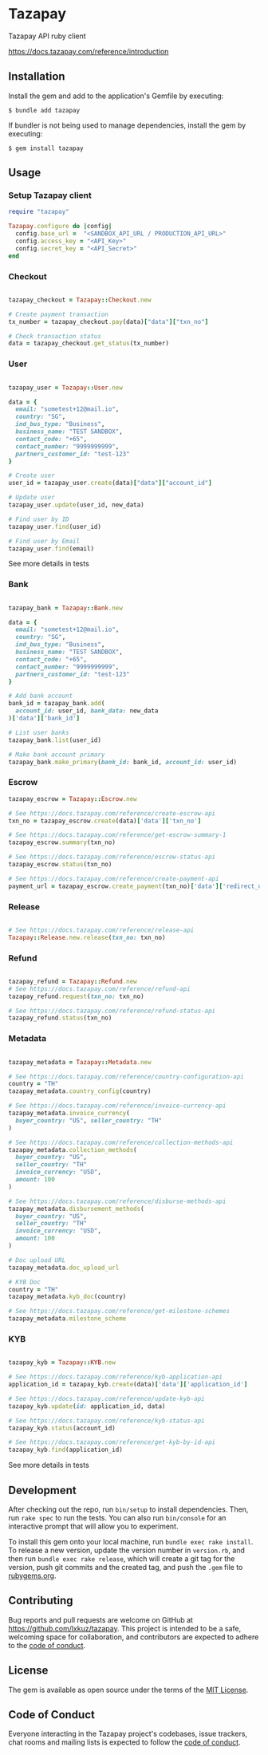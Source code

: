 # Tazapay

Tazapay API ruby client

https://docs.tazapay.com/reference/introduction

## Installation

Install the gem and add to the application's Gemfile by executing:

    $ bundle add tazapay

If bundler is not being used to manage dependencies, install the gem by executing:

    $ gem install tazapay

## Usage

### Setup Tazapay client


```ruby
require "tazapay"

Tazapay.configure do |config|
  config.base_url =  "<SANDBOX_API_URL / PRODUCTION_API_URL>"
  config.access_key = "<API_Key>"
  config.secret_key = "<API_Secret>"
end

```

### Checkout

```ruby

tazapay_checkout = Tazapay::Checkout.new

# Create payment transaction
tx_number = tazapay_checkout.pay(data)["data"]["txn_no"]

# Check transaction status
data = tazapay_checkout.get_status(tx_number)

```

### User

```ruby

tazapay_user = Tazapay::User.new

data = {
  email: "sometest+12@mail.io",
  country: "SG",
  ind_bus_type: "Business",
  business_name: "TEST SANDBOX",
  contact_code: "+65",
  contact_number: "9999999999",
  partners_customer_id: "test-123"
}

# Create user
user_id = tazapay_user.create(data)["data"]["account_id"]

# Update user
tazapay_user.update(user_id, new_data)

# Find user by ID
tazapay_user.find(user_id)

# Find user by Email
tazapay_user.find(email)

```

See more details in tests

### Bank

```ruby

tazapay_bank = Tazapay::Bank.new

data = {
  email: "sometest+12@mail.io",
  country: "SG",
  ind_bus_type: "Business",
  business_name: "TEST SANDBOX",
  contact_code: "+65",
  contact_number: "9999999999",
  partners_customer_id: "test-123"
}

# Add bank account
bank_id = tazapay_bank.add(
  account_id: user_id, bank_data: new_data
)['data']['bank_id']

# List user banks
tazapay_bank.list(user_id)

# Make bank account primary
tazapay_bank.make_primary(bank_id: bank_id, account_id: user_id)

```

### Escrow
```ruby
tazapay_escrow = Tazapay::Escrow.new

# See https://docs.tazapay.com/reference/create-escrow-api
txn_no = tazapay_escrow.create(data)['data']['txn_no']

# See https://docs.tazapay.com/reference/get-escrow-summary-1
tazapay_escrow.summary(txn_no)

# See https://docs.tazapay.com/reference/escrow-status-api
tazapay_escrow.status(txn_no)

# See https://docs.tazapay.com/reference/create-payment-api
payment_url = tazapay_escrow.create_payment(txn_no)['data']['redirect_url']

```

### Release
```ruby

# See https://docs.tazapay.com/reference/release-api
Tazapay::Release.new.release(txn_no: txn_no)

```

### Refund

```ruby

tazapay_refund = Tazapay::Refund.new
# See https://docs.tazapay.com/reference/refund-api
tazapay_refund.request(txn_no: txn_no)

# See https://docs.tazapay.com/reference/refund-status-api
tazapay_refund.status(txn_no)

```

### Metadata

```ruby

tazapay_metadata = Tazapay::Metadata.new

# See https://docs.tazapay.com/reference/country-configuration-api
country = "TH"
tazapay_metadata.country_config(country)

# See https://docs.tazapay.com/reference/invoice-currency-api
tazapay_metadata.invoice_currency(
  buyer_country: "US", seller_country: "TH"
)

# See https://docs.tazapay.com/reference/collection-methods-api
tazapay_metadata.collection_methods(
  buyer_country: "US",
  seller_country: "TH"
  invoice_currency: "USD",
  amount: 100
)

# See https://docs.tazapay.com/reference/disburse-methods-api
tazapay_metadata.disbursement_methods(
  buyer_country: "US",
  seller_country: "TH"
  invoice_currency: "USD",
  amount: 100
)

# Doc upload URL
tazapay_metadata.doc_upload_url

# KYB Doc
country = "TH"
tazapay_metadata.kyb_doc(country)

# See https://docs.tazapay.com/reference/get-milestone-schemes
tazapay_metadata.milestone_scheme

```

### KYB

```ruby

tazapay_kyb = Tazapay::KYB.new

# See https://docs.tazapay.com/reference/kyb-application-api
application_id = tazapay_kyb.create(data)['data']['application_id']

# See https://docs.tazapay.com/reference/update-kyb-api
tazapay_kyb.update(id: application_id, data)

# See https://docs.tazapay.com/reference/kyb-status-api
tazapay_kyb.status(account_id)

# See https://docs.tazapay.com/reference/get-kyb-by-id-api
tazapay_kyb.find(application_id)

```

See more details in tests


## Development

After checking out the repo, run `bin/setup` to install dependencies. Then, run `rake spec` to run the tests. You can also run `bin/console` for an interactive prompt that will allow you to experiment.

To install this gem onto your local machine, run `bundle exec rake install`. To release a new version, update the version number in `version.rb`, and then run `bundle exec rake release`, which will create a git tag for the version, push git commits and the created tag, and push the `.gem` file to [rubygems.org](https://rubygems.org).

## Contributing

Bug reports and pull requests are welcome on GitHub at https://github.com/lxkuz/tazapay. This project is intended to be a safe, welcoming space for collaboration, and contributors are expected to adhere to the [code of conduct](https://github.com/[USERNAME]/tazapay/blob/main/CODE_OF_CONDUCT.md).

## License

The gem is available as open source under the terms of the [MIT License](https://opensource.org/licenses/MIT).

## Code of Conduct

Everyone interacting in the Tazapay project's codebases, issue trackers, chat rooms and mailing lists is expected to follow the [code of conduct](https://github.com/[USERNAME]/tazapay/blob/main/CODE_OF_CONDUCT.md).
